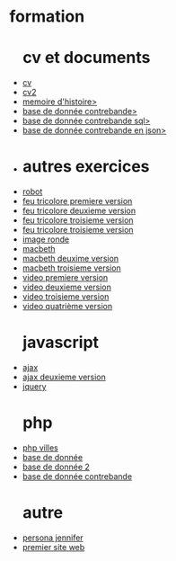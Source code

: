 # formation
<html lang="en">
<head>
    <meta charset="UTF-8">
    <meta name="viewport" content="width=device-width, initial-scale=1.0">
    <meta http-equiv="X-UA-Compatible" content="ie=edge">
    <title>Document</title>
</head>
<body>
    <ul>
        <h1>cv et documents</h1>
    <li><a href="https://niconwo.github.io/formation/cv/">cv</a></li>
        <li><a href="https://niconwo.github.io/formation/cv2/">cv2</a></li>
        <li><a href="https://niconwo.github.io/formation/cv2/document/mémoire.pdf">memoire d'histoire></a></li>
        <li><a href="https://niconwo.github.io/formation/cv2/document/contrebande.pdf">base de donnée contrebande></a></li>
        <li><a href="https://niconwo.github.io/formation/cv2/document/contrebande.sql">base de donnée contrebande sql></a></li>
        <li><a href="https://niconwo.github.io/formation/cv2/document/contrebande.json">base de donnée contrebande en json></a><li>
        <h1> autres exercices </h1>
        <li><a href="https://niconwo.github.io/formation/monsieur%20robot/index2.html">robot </a></li>
    <li> <a href="https://niconwo.github.io/formation/feu/index.html">feu tricolore premiere version </a></li>
   <li><a href="https://niconwo.github.io/formation/feu/index2.html">feu tricolore deuxieme version </a></li>
<li><a href="https://niconwo.github.io/formation/feu/index3.html">feu tricolore troisieme version </a></li>
        <li><a href="https://niconwo.github.io/formation/feu/index3.html">feu tricolore troisieme version </a></li>
        <li><a href="https://niconwo.github.io/formation/image ronde/">image ronde</a></li>
         <li><a href="https://niconwo.github.io/formation/macbeth/acceuil.html">macbeth</a></li>
        <li><a href="https://niconwo.github.io/formation/macbeth/acceuil2.html">macbeth deuxime version</a></li>
        <li><a href="https://niconwo.github.io/formation/macbeth/acceuil3.html">macbeth troisieme version</a></li>
<li><a href="https://niconwo.github.io/formation/video/test1.html">video premiere version</a></li>
        <li><a href="https://niconwo.github.io/formation/video/test2.html">video deuxieme version</a></li>
         <li><a href="https://niconwo.github.io/formation/video/test 3.html">video troisieme version</a></li>
          <li><a href="https://niconwo.github.io/formation/video/test4.html">video quatrième version</a></li>
        <h1> javascript </h1>
                <li><a href="https://niconwo.github.io/formation/javascript/ajax/index.html">ajax</a></li>
    <li><a href="https://niconwo.github.io/formation/javascript/ajax/index2.html">ajax deuxieme version</a></li>
   <li><a href="https://niconwo.github.io/formation/javascript/jquery/index.html">jquery </a></li>
        <h1> php </h1>
          <li><a href="https://niconwo.github.io/php/structures/villes/index.php">php villes</a></li>
          <li><a href="https://niconwo.github.io/base/base.php">base de donnée</a></li>
           <li><a href="https://niconwo.github.io/base/base2.php">base de donnée 2</a></li>
            <li><a href="https://niconwo.github.io/base/contrebande.php">base de donnée contrebande</a></li>
        <h1> autre </h1>
            <li><a href="https://niconwo.github.io/formation/persona/jennifer.pdf">persona jennifer</a></li>
        <li><a href="https://niconwo.github.io/formation/html/acceuil.html">premier site web</a></li>
            </ul>  
</body>
</html>
